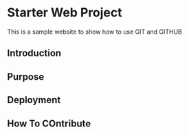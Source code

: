# Starter Web Project

This is a sample website to show how to use GIT and GITHUB

## Introduction

## Purpose

## Deployment

## How To COntribute